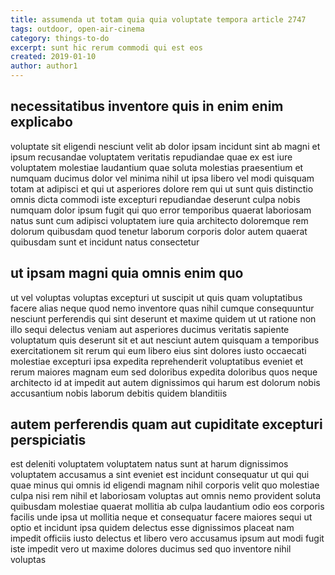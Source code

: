 ```yaml
---
title: assumenda ut totam quia quia voluptate tempora article 2747
tags: outdoor, open-air-cinema
category: things-to-do
excerpt: sunt hic rerum commodi qui est eos
created: 2019-01-10
author: author1
---
```


## necessitatibus inventore quis in enim enim explicabo

voluptate sit eligendi nesciunt velit ab dolor ipsam incidunt sint ab magni et ipsum recusandae voluptatem veritatis repudiandae quae ex est iure voluptatem molestiae laudantium quae soluta molestias praesentium et numquam ducimus dolor vel minima nihil ut ipsa libero vel modi quisquam totam at adipisci et qui ut asperiores dolore rem qui ut sunt quis distinctio omnis dicta commodi iste excepturi repudiandae deserunt culpa nobis numquam dolor ipsum fugit qui quo error temporibus quaerat laboriosam natus sunt cum adipisci voluptatem iure quia architecto doloremque rem dolorum quibusdam quod tenetur laborum corporis dolor autem quaerat quibusdam sunt et incidunt natus consectetur

## ut ipsam magni quia omnis enim quo

ut vel voluptas voluptas excepturi ut suscipit ut quis quam voluptatibus facere alias neque quod nemo inventore quas nihil cumque consequuntur nesciunt perferendis qui sint deserunt et maxime quidem ut ut ratione non illo sequi delectus veniam aut asperiores ducimus veritatis sapiente voluptatum quis deserunt sit et aut nesciunt autem quisquam a temporibus exercitationem sit rerum qui eum libero eius sint dolores iusto occaecati molestiae excepturi ipsa expedita reprehenderit voluptatibus eveniet et rerum maiores magnam eum sed doloribus expedita doloribus quos neque architecto id at impedit aut autem dignissimos qui harum est dolorum nobis accusantium nobis laborum debitis quidem blanditiis

## autem perferendis quam aut cupiditate excepturi perspiciatis

est deleniti voluptatem voluptatem natus sunt at harum dignissimos voluptatem accusamus a sint eveniet est incidunt consequatur ut qui qui quae minus qui omnis id eligendi magnam nihil corporis velit quo molestiae culpa nisi rem nihil et laboriosam voluptas aut omnis nemo provident soluta quibusdam molestiae quaerat mollitia ab culpa laudantium odio eos corporis facilis unde ipsa ut mollitia neque et consequatur facere maiores sequi ut optio et incidunt ipsa quidem delectus esse dignissimos placeat nam impedit officiis iusto delectus et libero vero accusamus ipsum aut modi fugit iste impedit vero ut maxime dolores ducimus sed quo inventore nihil voluptas
